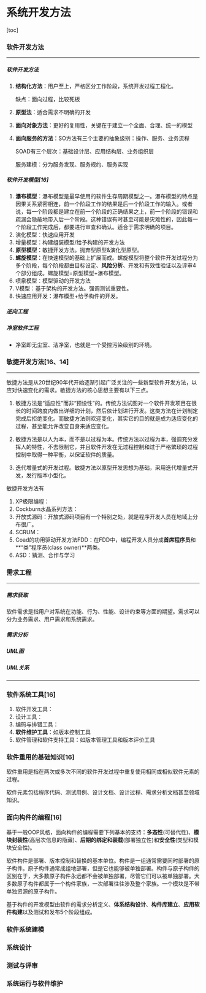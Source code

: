 # 系统开发方法

[toc]

### 软件开发方法

----



##### 软件开发方法

1. **结构化方法**：用户至上，严格区分工作阶段，系统开发过程工程化。

   缺点：面向过程，比较死板

2. **原型法**：适合需求不明确的开发

3. **面向对象方法**：更好的复用性，关键在于建立一个全面、合理、统一的模型

4. **面向服务的方法**：SO方法有三个主要的抽象级别：操作、服务、业务流程

   SOAD有三个层次：基础设计层、应用结构层、业务组织层

   服务建模：分为服务发现、服务规约、服务实现



##### 软件开发模型[16]

1. **瀑布模型**：瀑布模型是最早使用的软件生存周期模型之一。瀑布模型的特点是因果关系紧密相连，前一个阶段工作的结果是后一个阶段工作的输入。或者说，每一个阶段都是建立在前一个阶段的正确结果之上，前一个阶段的错误和疏漏会隐蔽地带入后一个阶段。这种错误有时甚至可能是灾难性的，因此每一个阶段工作完成后，都要进行审查和确认。适合于需求明确的项目。
2. 演化模型：快速应用开发
3. 增量模型：构建组装模型/给予构建的开发方法
4. **原型模型**：敏捷开发方法。抛弃型原型&演化型原型。
5. **螺旋模型**：在快速模型的基础上扩展而成。螺旋模型将整个软件开发过程分为多个阶段，每个阶段都由目标设定、**风险分析**、开发和有效性验证以及评审4个部分组成。螺旋模型=原型模型+瀑布模型。
6. 喷泉模型：模型驱动的开发方法
7. V模型：基于架构的开发方法。强调测试重要性。
8. 快速应用开发：瀑布模型+给予构件的开发。



##### 逆向工程



##### 净室软件工程

- 净室即无尘室、洁净室，也就是一个受控污染级别的环境。



### 敏捷开发方法[16、14]

---

​	敏捷方法是从20世纪90年代开始逐渐引起广泛关注的一些新型软件开发方法，以应对快速变化的需求。敏捷方法的核心思想主要有以下三点。

1. 敏捷方法是“适应性”而非“预设性”的。传统方法试图对一个软件开发项目在很长的时间跨度内做出详细的计划，然后依计划进行开发。这类方法在计划制定完成后拒绝变化。而敏捷方法则欢迎变化，其实它的目的就是成为适应变化的过程，甚至能允许改变自身来适应变化。

2. 敏捷方法是以人为本，而不是以过程为本。传统方法以过程为本，强调充分发挥人的特性，不去限制它，并且软件开发在无过程控制和过于严格繁琐的过程控制中取得一种平衡，以保证软件的质量。

3. 迭代增量式的开发过程。敏捷方法以原型开发思想为基础，采用迭代增量式开发，发行版本小型化。

敏捷开发方法有

1. XP极限编程：
2. Cockburn水晶系列方法：
3. 开放式源码：开放式源码项目有一个特别之处，就是程序开发人员在地域上分布很广。
4. SCRUM：
5. Coad的功用驱动开发方法FDD：在FDD中，编程开发人员分成**首席程序员**和**“类”程序员(class owner)**两类。
6. ASD：猜测、合作与学习





### 需求工程

---

##### 需求获取

软件需求是指用户对系统在功能、行为、性能、设计约束等方面的期望。需求可以分为业务需求、用户需求和系统需求。

##### 需求分析



##### UML图



##### UML关系



<hr/>







### 软件系统工具[16]

1. 软件开发工具：
2. 设计工具：
3. 编码与排错工具：
4. **软件维护工具**：如版本控制工具
5. 软件管理和软件支持工具：如版本管理工具和版本评价工具



### 软件重用的基础知识[16]

软件重用是指在两次或多次不同的软件开发过程中重复使用相同或相似软件元素的过程。

软件元素包括程序代码、测试用例、设计文档、设计过程、需求分析文档甚至领域知识。



### 面向构件的编程[16]

基于一般OOP风格，面向构件的编程需要下列基本的支持：**多态性**(可替代性)、**模块封装性**(高层次信息的隐藏)、**后期的绑定和装载**(部署独立性)和**安全性**(类型和模块安全性)。

软件构件是部署、版本控制和替换的基本单位。构件是一组通常需要同时部署的原子构件。原子构件通常成组地部署，但是它也能够被单独部署。构件与原子构件的区别在于，大多数原子构件永远都不会被单独部署，尽管它们可以被单独部署。大多数原子构件都属于一个构件家族，一次部署往往涉及整个家族。一个模块是不带单独资源的原子构件。

基于构件的开发模型由软件的需求分析定义、**体系结构设计**、**构件库建立**、**应用软件构建**以及测试和发布5个阶段组成。





##### 





### 软件系统建模



### 系统设计



### 测试与评审



### 系统运行与软件维护

